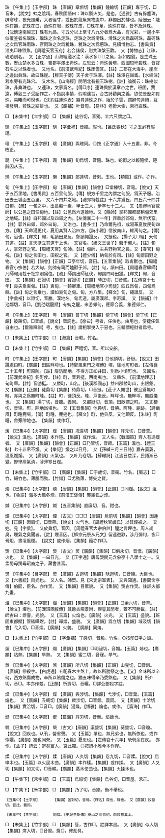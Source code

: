 <!-- { "loadSidebar": true } -->
珠	【午集上】【玉字部】	珠	【唐韻】章俱切【集韻】鍾輸切【正韻】專于切，□音朱。【說文】蚌之隂精。春秋國語曰：珠以禦火災，是也。【通雅】古有辟塵珠，辟寒珠，夜光照乗，大者徑寸，或出於龍魚異物腹中，非獨出於蚌也。陸佃云：龍珠在頷，蛇珠在口，魚珠在眼，鮫珠在皮，□珠在足，蛛珠在腹，皆不及蚌珠。【沈懷遠南越志】珠有九品，寸五分以上至寸八九分者爲大品，有光彩，一邊小平似覆釜者名璫珠，璫珠之次名走珠，走珠之次爲滑珠，滑珠之次爲磊砢珠，磊砢珠之次爲官珠雨珠，官雨珠之次爲稅珠，稅珠之次爲蔥珠。見續博物志。【書禹貢】淮夷□珠曁魚。【周禮天官玉府】若合諸侯，則共珠槃玉敦。　又【博物志】江珠，琥珀別名。　又【正字通】山海經濫水注：漢水多□□之魚，狀如覆銚，是生珠玉數，歷山楚水多白珠，蜀郡平澤出靑珠。左思云：靑珠黃環，西國琅玕碧珠，皆寶石名之以珠者也。　又地名。【前漢武帝紀】珠厓儋耳。【註】二郡在大海中，崖岸之邊出眞珠，故曰珠崖。【穆天子傳】天子舍于珠澤。【註】珠澤在越巂。【水經注】若水旁有光珠穴。　又木名。【山海經】開明北有視玉珠樹。【註】論衡云：珠樹似珠，非眞珠也。　又連珠，文家篇名。【傅□序】連珠興於漢章帝之世，班固，賈逵，傅毅三子受詔作之，不指說事情，假喻達旨，合古詩勸興之義，欲使歷歷如貫珠，易睹而可悅也。【沈約註連珠表】竊尋連珠之作，始於子雲，謂辭句連續，互相發明，若珠之結排也。　又【韻補】叶音周。【易林】老猾大偸，東行盜珠。

□	【未集中】【羊字部】	□	【集韻】徒谷切，音獨。羊六尺謂之□。

瓋	【午集上】【玉字部】	瓋	【字彙補】音摘。瑕也。【呂氏春秋】寸之玉必有瑕瓋。

瓌	【午集上】【玉字部】	瓌	【廣韻】與瑰同。◎按《正字通》入十五畫，非。今攺正。

瓍	【午集上】【玉字部】	瓍	【集韻】旬爲切，音隨。珠也。蛇銜之以報隨侯，楚辭因从玉。

瓎	【午集上】【玉字部】	瓎	【集韻】郞達切，音剌。玉也。【類篇】或作。亦作。

甸	【午集上】【田字部】	甸	【唐韻】【集韻】【韻會】□堂練切，音電。【說文】天子五百里地。【書禹貢】五百里甸服。【傳】規方千里之內謂之甸服，爲天子服。治田去王城面五百里。　又六十四井之地。【禮郊特牲註】十六井爲丘，四丘六十四井曰甸。【疏】一甸之中，出長轂一乗，甲士三人，步卒七十二人。　又【周禮地官載師】以公邑之田任甸地。【註】公邑爲六遂餘地。又【縣師】掌邦國都鄙稍甸郊里之地域。【註】自邦國以及四郊之內。【左傳襄二十一年】罪重於郊甸，無所伏竄。【註】郭外曰郊，郊外曰甸。　又治也。【書多士】乃命爾先祖，成湯革夏俊民甸四方。【傳】天命湯更代，夏用其賢人治四方。【詩小雅】信彼南山，維禹甸之。【傳】甸，治也。【釋文】甸，毛讀田見反，鄭讀繩證反。　又挺也。【揚子太□經】天甸其道。【註】言天挺立其道于上也。　又官名。【禮文王世子】磬于甸人。【註】甸人，掌郊野之官。【周禮天官】甸師。【註】甸師，主共野物官之長。又【春官】甸祝。【註】甸之言田也，田祝之官。　又【禮少儀】納甸於有司。【註】甸謂田野之物。　又【集韻】【韻會】【正韻】□亭年切，音田。【五音集韻】取禽獸也。【周禮春官小宗伯】若大甸，則帥有司而饁獸于郊。【註】甸，讀曰田。【周禮春官肆師】凡師甸用牲于社宗則爲位。【疏】師謂出師征伐，甸謂四時田獵。【釋文】甸，音田。　又【集韻】石證切【韻會】實證切【正韻】時正切，□音盛。【左傳哀十七年】良夫乗衷甸。【註】衷甸，一轅卿車。【周禮地官小司徒】四丘爲甸，四甸爲縣。【註】甸之言乗也，讀如衷甸之甸。甸，方八里。【釋文】甸，繩證反。　又【字彙補】以證切，音媵。漢地名。甸氐道，屬廣漢郡。李奇讀。　又【韻補】叶池鄰切，音□。【劉劭瑞龍賦】有蜿之龍，來游郊甸，應節合義，象德郊仁。

甹	【午集上】【田字部】	甹	【唐韻】普丁切【集韻】傍丁切【韻會】滂丁切【正韻】彼耕切，□音竮。【說文】亟詞也。【徐曰】甹者，任俠也。由用也，便捷任氣自由也。【爾雅釋訓】甹，曳也。【註】謂相掣曳入于惡也。三輔謂輕財者爲甹。

□	【未集上】【竹字部】	□	【海篇】音軟。竹名。

□	【未集上】【竹字部】	□	【集韻】戸禮切，音。所以安船。

町	【午集上】【田字部】	町	【唐韻】【集韻】【韻會】□他頂切，音珽。【說文】田踐處曰町。【廣韻】田區畔埒也。【詩鄭風東門之墠傳】墠，除地町町者。【左傳襄二十五年】町原防。【註】隄防閒地，不得方正如井田，別爲小頃町也。　又國名。【前漢武帝紀】鉤町侯。【註】町，音若挺，西南夷也。　又縣名。【前漢地理志】句町縣。【註】音劬挺。　又盢町，山名。【後漢郡國志】益州郡盢町山，出銀鉛。　又【廣韻】【正韻】徒鼎切【集韻】待鼎切，□音挺。【莊子人閒世】彼且爲無町畦，亦與之爲無町畦。【註】町，徒頂反。畦，戸圭反。畔垺也。無畔垺，無威儀也。　又【集韻】湯丁切，音聽。義同。　又都挺切，音頂。田畝謂之町。　又丈梗切，音瑒。町，除地爲墠也。　又【五音集韻】他典切，音腆。町畽，鹿跡。【詩豳風】町畽鹿場。【傳】町畽，鹿迹也。【釋文】町，他典反。又他頂反。【朱註】町畽，舍旁隙地也。　【集韻】或作圢。

煖	【巳集中】【火字部】	煖	【唐韻】况袁切【集韻】【韻會】許元切，□音萱。【說文】溫也。【廣韻】本作暄。【集韻】或作煊。　又人名。【戰國策】齊人有馮煖者。　又【廣韻】【集韻】【韻會】【正韻】□乃管切，音餪。【玉篇】溫也。【禮王制】七十非帛不煖。又【樂記】煖之以日月。　又【孫綽三月三日詩】嘉卉萋萋，溫風煖煖。　又【廣韻】火氣也。　又叶乃卷切。【蘇轍詩】江流日益深，民語漸已變。慘慘瘴氣淸，薄薄寒日煖。

□	【未集上】【竹字部】	□	【廣韻】【集韻】□于歲切，音衞。竹名。【蜀志】□竹，細竹也。薄肌而勁。【竹譜】□尤勁薄，博矢之賢。

煗	【巳集中】【火字部】	煗	【唐韻】【集韻】【韻會】【正韻】□同煖。【說文】溫也。【魯語】海多大風冬煗。【前漢王褒傳】襲貂狐之煗。

煘	【巳集中】【火字部】	煘	【五音集韻】直廉切，音。鉗也。

煙	【巳集中】【火字部】	煙	〔古文〕□□□【唐韻】烏前切【集韻】【韻會】因蓮切【正韻】因肩切，□音燕。【說文】火气也。【周禮秋官蟈氏】以其煙被之。　又姓。見【字彙】。　又於眞切，音因。【周禮春官大宗伯註】禋之言煙也。周人尚臭，煙氣之臭聞者。【註】煙音因。【柳宗元祭从兄文】留連遊歡，涉月彌旬，夜□膏炬，晝凌風煙。　【說文】或作烟。【集韻】籀亦作□。

煚	【巳集中】【火字部】	煚	〔古文〕煛【廣韻】【集韻】□俱永切，音憬。【廣韻】火也。　又【集韻】一曰日光。　又【正字通】唐母煚開元含象亭十八學士之一。又孟蜀母煚母昭裔之子，藏書甚富。

煛	【午集中】【目字部】	煛	【廣韻】古迥切【集韻】畎迥切，□音熲。大目也。　又【六書統】目光也。　又人名。師煛。見【宋史宗室表】。　又與囧通。【書囧命序傳】伯囧，臣名。亦作煛。　又【集韻】目驚貌。　又【集韻】煚古作煛。註詳火部九畫。

煜	【巳集中】【火字部】	煜	【唐韻】【集韻】【韻會】【正韻】□余六切，音育。【說文】燿也。【前漢班固敘傳】其餘焱飛景附，煜霅其閒者，蓋不可勝載。【註】師古曰：煜霅，光貌。　又【玉篇】火焰也。【廣韻】火光。　又【玉篇】盛貌。【班固東都賦】管絃曄煜。【註】曄煜，盛貌。　又【廣韻】爲立切【集韻】域及切【韻會】弋入切，□音熠。【廣韻】火貌。　【廣韻】同焴。

□	【未集上】【竹字部】	□	【字彙補】丁感切，音膽。竹名。○按卽□字之譌。

煝	【巳集中】【火字部】	煝	【廣韻】【集韻】□明祕切，音媚。【玉篇】焃也。【廣韻】炶熱。【集韻】旱熱。　又【集韻】蜜二切，音寐。旱气。

煞	【巳集中】【火字部】	煞	【廣韻】所八切【集韻】【正韻】山戛切，□音鎩。【廣韻】俗殺字。【白虎通】五祀春木主煞上，故以所勝祭之也。【又】金味所以辛何，西方煞傷成物，辛所以煞傷之也。猶五味得辛乃委煞也。　又【集韻】所介切，音□。本亦作殺。【正韻】所賣切，音曬。□詳殳部殺字註。

煠	【巳集中】【火字部】	煠	【廣韻】與涉切。【集韻】弋涉切，□音葉。【玉篇】爚也。　又【廣韻】丑輒切【集韻】敕涉切，□音鍤。義同。　又【廣韻】士洽切【集韻】實洽切，□音□。【廣韻】湯煠。【博雅】爚也。或作。　【篇海】作□。

煡	【巳集中】【火字部】	煡	【篇海】許刃切，音釁。焰餘也。

煢	【巳集中】【火字部】	煢	〔古文〕【唐韻】渠營切【集韻】葵營切，□音瓊。【說文】回疾也。从卂，營省聲。　又【玉篇】單也，無兄弟也，無所依也。或作惸嬛。【廣韻】獨也同焭。　又【玉篇】憂思也。【左傳哀十六年】煢煢余在疚。　亦作。【孟子】詩云：哿矣富人，哀此獨。◎按詩小雅今本作惸。

煣	【巳集中】【火字部】	煣	【唐韻】人久切【集韻】忍九切，□音蹂。【說文】屈申木也。【玉篇】以火屈木曲。【廣韻】本作楺。【集韻】或作揉。　又【廣韻】人又切【集韻】如又切，□音輮。【廣韻】蒸木使曲也。【集韻】火揉木也。

□	【午集下】【禾字部】	□	【玉篇】烏祿切【集韻】烏谷切，□音屋。禾芒。

□	【午集下】【禾字部】	□	【集韻】乃了切，音嫋。衡不舉也。

	【丑集中】【土字部】		【集韻】苦對切，音塊。【釋名】深也，靜也。　又【廣韻】奴協切，音捻。義同。

	【未集中】【羊字部】		同牂。【史記李斯傳】泰山之高百仞，而疲牧其上。

□	【未集上】【竹字部】	□	【集韻】篲，古作□。註詳本畫。　又【廣韻】似入切【集韻】席入切，□音習。簷□，修船具。

